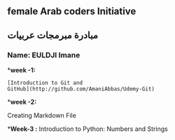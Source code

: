 ## female Arab coders Initiative
## مبادرة مبرمجات عربيات

### Name: EULDJI Imane

*__week -1:__

    [Introduction to Git and
    GitHub](http://github.com/AmaniAbbas/Udemy-Git)
*__week -2:__

   Creating Markdown File
   
 *__Week-3 :__ 
   Introduction to Python: Numbers and Strings


   
